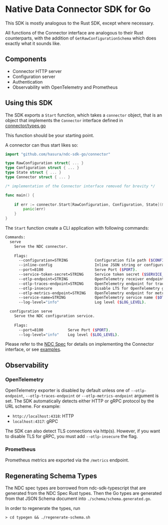 # Native Data Connector SDK for Go

This SDK is mostly analogous to the Rust SDK, except where necessary.

All functions of the Connector interface are analogous to their Rust counterparts, with the addition of `GetRawConfigurationSchema` which does exactly what it sounds like.

## Components

- Connector HTTP server 
- Configuration server
- Authentication
- Observability with OpenTelemetry and Prometheus

## Using this SDK

The SDK exports a `Start` function, which takes a `connector` object, that is an object that implements the `Connector` interface defined in [connector/types.go](connector/types.go)

This function should be your starting point.

A connector can thus start likes so:

```go
import "github.com/hasura/ndc-sdk-go/connector"

type RawConfiguration struct{ ... }
type Configuration struct { ... }
type State struct { ... }
type Connector struct { ... }

/* implementation of the Connector interface removed for brevity */

func main() {
  
	if err := connector.Start[RawConfiguration, Configuration, State](&Connector{}); err != nil {
		panic(err)
	}
}
```

The `Start` function create a CLI application with following commands: 

```sh
Commands:
  serve
    Serve the NDC connector.
		
    Flags:
      --configuration=STRING            Configuration file path ($CONFIGURATION).
      --inline-config                   Inline JSON string or configuration file? ($INLINE_CONFIG)
      --port=8100                       Serve Port ($PORT).
      --service-token-secret=STRING     Service token secret ($SERVICE_TOKEN_SECRET).
      --otlp-endpoint=STRING            OpenTelemetry receiver endpoint that is set as default for all types ($OTLP_ENDPOINT).
      --otlp-traces-endpoint=STRING     OpenTelemetry endpoint for traces ($OTLP_TRACES_ENDPOINT).
      --otlp-insecure                   Disable LTS for OpenTelemetry gRPC exporters ($OTLP_INSECURE).
      --otlp-metrics-endpoint=STRING    OpenTelemetry endpoint for metrics ($OTLP_METRICS_ENDPOINT).
      --service-name=STRING             OpenTelemetry service name ($OTEL_SERVICE_NAME).
      --log-level="info"                Log level ($LOG_LEVEL).

  configuration serve
    Serve the NDC configuration service.
		
    Flags:
      --port=8100           Serve Port ($PORT).
      --log-level="info"    Log level ($LOG_LEVEL).
```

Please refer to the [NDC Spec](https://hasura.github.io/ndc-spec/) for details on implementing the Connector interface, or see [examples](./examples).  

## Observability

### OpenTelemetry

OpenTelemetry exporter is disabled by default unless one of `--otlp-endpoint`, `--otlp-traces-endpoint` or `--otlp-metrics-endpoint` argument is set. The SDK automatically detects either HTTP or gRPC protocol by the URL scheme. For example:

- `http://localhost:4318`: HTTP
- `localhost:4317`: gRPC

The SDK can also detect TLS connections via http(s). However, if you want to disable TLS for gRPC, you must add `--otlp-insecure` the flag.

### Prometheus

Prometheus metrics are exported via the `/metrics` endpoint.

## Regenerating Schema Types

The NDC spec types are borrowed from ndc-sdk-typescript that are generated from the NDC Spec Rust types.
Then the Go types are generated from that JSON Schema document into `./schema/schema.generated.go`.

In order to regenerate the types, run

```
> cd typegen && ./regenerate-schema.sh
```
